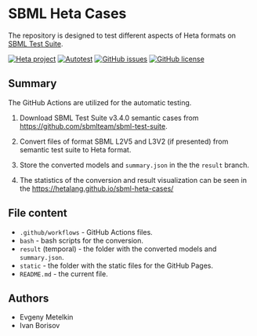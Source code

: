 # SBML Heta Cases

The repository is designed to test different aspects of Heta formats on [SBML Test Suite](https://github.com/sbmlteam/sbml-test-suite).

[![Heta project](https://img.shields.io/badge/%CD%B1-Heta_project-blue)](https://hetalang.github.io/)
[![Autotest](https://github.com/hetalang/sbml-heta-cases/actions/workflows/convert-to-heta.yml/badge.svg)](https://hetalang.github.io/sbml-heta-cases/)
[![GitHub issues](https://img.shields.io/github/issues/hetalang/sbml-heta-cases.svg)](https://GitHub.com/hetalang/sbml-heta-cases/issues/)
[![GitHub license](https://img.shields.io/github/license/hetalang/sbml-heta-cases.svg)](https://github.com/hetalang/sbml-heta-cases/blob/master/LICENSE)

## Summary

The GitHub Actions are utilized for the automatic testing.

1. Download SBML Test Suite v3.4.0 semantic cases from https://github.com/sbmlteam/sbml-test-suite.

2. Convert files of format SBML L2V5 and L3V2 (if presented) from semantic test suite to Heta format.

3. Store the converted models and `summary.json` in the the `result` branch.

4. The statistics of the conversion and result visualization can be seen in the https://hetalang.github.io/sbml-heta-cases/

## File content

- `.github/workflows` - GitHub Actions files.
- `bash` - bash scripts for the conversion.
- `result` (temporal) - the folder with the converted models and `summary.json`.
- `static` - the folder with the static files for the GitHub Pages.
- `README.md` - the current file.

## Authors

- Evgeny Metelkin
- Ivan Borisov
